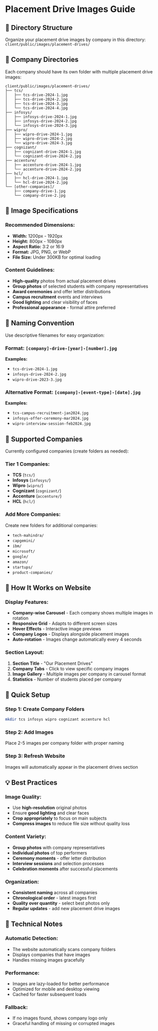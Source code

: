 # Placement Drive Images Guide

## 📁 Directory Structure
Organize your placement drive images by company in this directory: `client/public/images/placement-drives/`

## 🏢 Company Directories
Each company should have its own folder with multiple placement drive images:

```
client/public/images/placement-drives/
├── tcs/
│   ├── tcs-drive-2024-1.jpg
│   ├── tcs-drive-2024-2.jpg
│   ├── tcs-drive-2024-3.jpg
│   └── tcs-drive-2024-4.jpg
├── infosys/
│   ├── infosys-drive-2024-1.jpg
│   ├── infosys-drive-2024-2.jpg
│   └── infosys-drive-2024-3.jpg
├── wipro/
│   ├── wipro-drive-2024-1.jpg
│   ├── wipro-drive-2024-2.jpg
│   └── wipro-drive-2024-3.jpg
├── cognizant/
│   ├── cognizant-drive-2024-1.jpg
│   └── cognizant-drive-2024-2.jpg
├── accenture/
│   ├── accenture-drive-2024-1.jpg
│   └── accenture-drive-2024-2.jpg
├── hcl/
│   ├── hcl-drive-2024-1.jpg
│   └── hcl-drive-2024-2.jpg
└── [other-companies]/
    ├── company-drive-1.jpg
    └── company-drive-2.jpg
```

## 📐 Image Specifications

### **Recommended Dimensions:**
- **Width:** 1200px - 1920px
- **Height:** 800px - 1080px
- **Aspect Ratio:** 3:2 or 16:9
- **Format:** JPG, PNG, or WebP
- **File Size:** Under 300KB for optimal loading

### **Content Guidelines:**
- **High-quality** photos from actual placement drives
- **Group photos** of selected students with company representatives
- **Award ceremonies** and offer letter distributions
- **Campus recruitment** events and interviews
- **Good lighting** and clear visibility of faces
- **Professional appearance** - formal attire preferred

## 🎯 Naming Convention
Use descriptive filenames for easy organization:

### **Format:** `[company]-drive-[year]-[number].jpg`
**Examples:**
- `tcs-drive-2024-1.jpg`
- `infosys-drive-2024-2.jpg`
- `wipro-drive-2023-3.jpg`

### **Alternative Format:** `[company]-[event-type]-[date].jpg`
**Examples:**
- `tcs-campus-recruitment-jan2024.jpg`
- `infosys-offer-ceremony-mar2024.jpg`
- `wipro-interview-session-feb2024.jpg`

## 🏢 Supported Companies
Currently configured companies (create folders as needed):

### **Tier 1 Companies:**
- **TCS** (`tcs/`)
- **Infosys** (`infosys/`)
- **Wipro** (`wipro/`)
- **Cognizant** (`cognizant/`)
- **Accenture** (`accenture/`)
- **HCL** (`hcl/`)

### **Add More Companies:**
Create new folders for additional companies:
- `tech-mahindra/`
- `capgemini/`
- `ibm/`
- `microsoft/`
- `google/`
- `amazon/`
- `startups/`
- `product-companies/`

## 🔄 How It Works on Website

### **Display Features:**
- **Company-wise Carousel** - Each company shows multiple images in rotation
- **Responsive Grid** - Adapts to different screen sizes
- **Hover Effects** - Interactive image previews
- **Company Logos** - Displays alongside placement images
- **Auto-rotation** - Images change automatically every 4 seconds

### **Section Layout:**
1. **Section Title** - "Our Placement Drives"
2. **Company Tabs** - Click to view specific company images
3. **Image Gallery** - Multiple images per company in carousel format
4. **Statistics** - Number of students placed per company

## 🚀 Quick Setup

### **Step 1:** Create Company Folders
```bash
mkdir tcs infosys wipro cognizant accenture hcl
```

### **Step 2:** Add Images
Place 2-5 images per company folder with proper naming

### **Step 3:** Refresh Website
Images will automatically appear in the placement drives section

## 💡 Best Practices

### **Image Quality:**
- Use **high-resolution** original photos
- Ensure **good lighting** and clear faces
- **Crop appropriately** to focus on main subjects
- **Compress images** to reduce file size without quality loss

### **Content Variety:**
- **Group photos** with company representatives
- **Individual photos** of top performers
- **Ceremony moments** - offer letter distribution
- **Interview sessions** and selection processes
- **Celebration moments** after successful placements

### **Organization:**
- **Consistent naming** across all companies
- **Chronological order** - latest images first
- **Quality over quantity** - select best photos only
- **Regular updates** - add new placement drive images

## 🔧 Technical Notes

### **Automatic Detection:**
- The website automatically scans company folders
- Displays companies that have images
- Handles missing images gracefully

### **Performance:**
- Images are lazy-loaded for better performance
- Optimized for mobile and desktop viewing
- Cached for faster subsequent loads

### **Fallback:**
- If no images found, shows company logo only
- Graceful handling of missing or corrupted images 